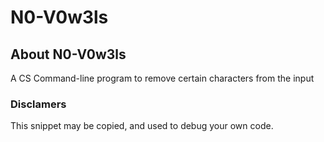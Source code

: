 # N0-V0w3ls

## About N0-V0w3ls

A CS Command-line program to remove certain characters from the input

###  Disclamers

This snippet may be copied,
and used to debug your own code.


